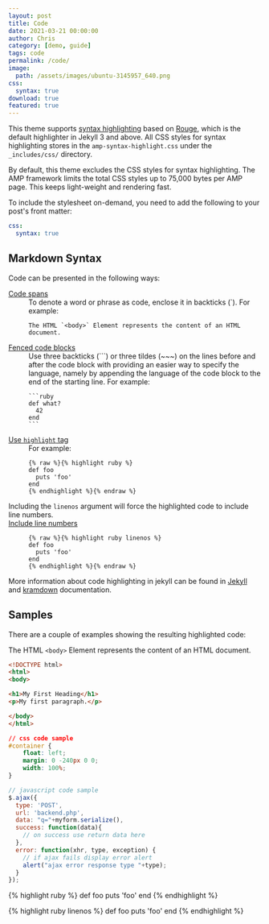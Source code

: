 ```yaml
---
layout: post
title: Code
date: 2021-03-21 00:00:00
author: Chris
category: [demo, guide]
tags: code
permalink: /code/
image: 
  path: /assets/images/ubuntu-3145957_640.png
css:
  syntax: true
download: true
featured: true
---
```


This theme supports [syntax highlighting](https://jekyllrb.com/docs/liquid/tags/#code-snippet-highlighting) based on [Rouge](http://rouge.jneen.net/), which is the default highlighter in Jekyll 3 and above. All CSS styles for syntax highlighting stores in the `amp-syntax-highlight.css` under the `_includes/css/` directory.

By default, this theme excludes the CSS styles for syntax highlighting. The AMP framework limits the total CSS styles up to 75,000 bytes per AMP page. This keeps light-weight and rendering fast.

To include the stylesheet on-demand, you need to add the following to your post's front matter:

```yaml
css:
  syntax: true
```

## Markdown Syntax

<p>Code can be presented in the following ways:</p>

<dl>
  <dt><a href="https://www.markdownguide.org/basic-syntax/#code" class="external" rel="noopener" target="_blank">Code spans</a></dt>
    <dd>To denote a word or phrase as code, enclose it in backticks (`). For example:
      <pre><code>The HTML `&#60;body&#62;` Element represents the content of an HTML document.</code></pre>
    </dd>
  <dt><a href="https://www.markdownguide.org/extended-syntax/#fenced-code-blocks" class="external" rel="noopener" target="_blank">Fenced code blocks</a></dt>
    <dd>Use three backticks (```) or three tildes (~~~) on the lines before and after the code block with providing an easier way to specify the language, namely by appending the language of the code block to the end of the starting line. For example:
    <pre><code>```ruby
def what?
  42
end
```</code></pre>
    </dd>
  <dt><a href="https://jekyllrb.com/docs/liquid/tags/#code-snippet-highlighting" class="external" rel="noopener" target="_blank">Use <code>highlight</code> tag</a></dt>
    <dd>For example:
      <pre><code>{% raw %}{% highlight ruby %}
def foo
  puts 'foo'
end
{% endhighlight %}{% endraw %}</code></pre>
    </dd>Including the <code>linenos</code> argument will force the highlighted code to include line numbers.
  <dt><a href="https://jekyllrb.com/docs/liquid/tags/#line-numbers"  class="external" rel="noopener" target="_blank">Include line numbers</a></dt>
    <dd>
      <pre><code>{% raw %}{% highlight ruby linenos %}
def foo
  puts 'foo'
end
{% endhighlight %}{% endraw %}</code></pre>
    </dd>
</dl>

<p>More information about code highlighting in jekyll can be found in <a href="https://jekyllrb.com/docs/liquid/tags/#code-snippet-highlighting" class="external" rel="noopener" target="_blank">Jekyll</a> and <a href="https://kramdown.gettalong.org/syntax.html#code-spans" class="external" rel="noopener" target="_blank">kramdown</a> documentation.</p>

## Samples

<p>There are a couple of examples showing the resulting highlighted code:</p>

The HTML `<body>` Element represents the content of an HTML document.

```html
<!DOCTYPE html>
<html>
<body>

<h1>My First Heading</h1>
<p>My first paragraph.</p>

</body>
</html>
```

```css
// css code sample
#container {
    float: left;
    margin: 0 -240px 0 0;
    width: 100%;
}
```

```javascript
// javascript code sample
$.ajax({
  type: 'POST',
  url: 'backend.php',
  data: "q="+myform.serialize(),
  success: function(data){
    // on success use return data here
  },
  error: function(xhr, type, exception) {
    // if ajax fails display error alert
    alert("ajax error response type "+type);
  }
});
```

{% highlight ruby %}
def foo
  puts 'foo'
end
{% endhighlight %}

{% highlight ruby linenos %}
def foo
  puts 'foo'
end
{% endhighlight %}
